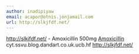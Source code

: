 ```yaml
---
author: inadipiyaw
email: acapor@otnis.jonjamail.com
url: http://slkjfdf.net/
---
```


http://slkjfdf.net/ - Amoxicillin 500mg <a href="http://slkjfdf.net/">Amoxicillin</a> cyt.ssvu.blog.dandart.co.uk.ucb.hf http://slkjfdf.net/